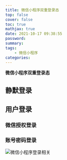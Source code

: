 ```yaml
---
title: 微信小程序双重登录态
top: false
cover: false
toc: true
mathjax: true
date: 2021-10-17 09:38:55
password:
summary:
tags:
    - 微信小程序
categories:
---
```


**微信小程序双重登录态**


## 静默登录
## 用户登录
### 微信授权登录
### 账号密码登录
![微信小程序登录相关](https://pic1.zhimg.com/v2-aa732f567646a0f9debbbae85d769864_r.jpg)
